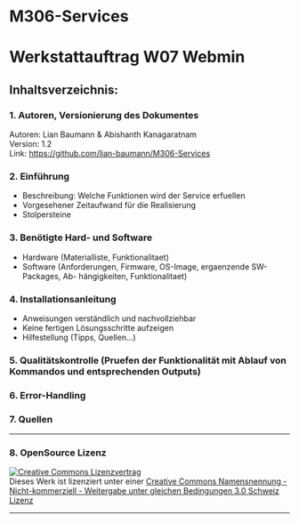 # M306-Services
# Werkstattauftrag W07 Webmin
## Inhaltsverzeichnis:
### 1. Autoren, Versionierung des Dokumentes
Autoren: Lian Baumann & Abishanth Kanagaratnam <br>
Version: 1.2 <br>
Link: https://github.com/lian-baumann/M306-Services
### 2. Einführung 
   - Beschreibung: Welche Funktionen wird der Service erfuellen
   - Vorgesehener Zeitaufwand für die Realisierung
   - Stolpersteine
### 3. Benötigte Hard- und Software
   - Hardware (Materialliste, Funktionalitaet)
   - Software (Anforderungen, Firmware, OS-Image, ergaenzende SW-Packages, Ab-
   hängigkeiten, Funktionalitaet)
### 4. Installationsanleitung
   - Anweisungen verständlich und nachvollziehbar
   - Keine fertigen Lösungsschritte aufzeigen
   - Hilfestellung (Tipps, Quellen...)
### 5. Qualitätskontrolle (Pruefen der Funktionalität mit Ablauf von Kommandos und entsprechenden Outputs)
### 6. Error-Handling 
### 7. Quellen

- - -
### 8. OpenSource Lizenz
<a rel="license" href="http://creativecommons.org/licenses/by-nc-sa/3.0/ch/"><img alt="Creative Commons Lizenzvertrag" style="border-width:0" src="https://i.creativecommons.org/l/by-nc-sa/3.0/ch/88x31.png" /></a><br />Dieses Werk ist lizenziert unter einer <a rel="license" href="http://creativecommons.org/licenses/by-nc-sa/3.0/ch/">Creative Commons Namensnennung - Nicht-kommerziell - Weitergabe unter gleichen Bedingungen 3.0 Schweiz Lizenz</a>
- - -
